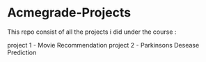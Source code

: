 # Acmegrade-Projects

This repo consist of all the projects i did under the course :

project 1 - Movie Recommendation 
project 2 - Parkinsons Desease Prediction
